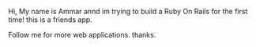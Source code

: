 Hi, My name is Ammar annd im trying to build a Ruby On Rails for the first time! this is a friends app.

Follow me for more web applications.
thanks.